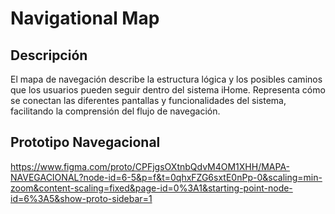 # Navigational Map

## Descripción  
El mapa de navegación describe la estructura lógica y los posibles caminos que los usuarios pueden seguir dentro del sistema iHome. Representa cómo se conectan las diferentes pantallas y funcionalidades del sistema, facilitando la comprensión del flujo de navegación.

## Prototipo Navegacional
https://www.figma.com/proto/CPFjgsOXtnbQdvM4OM1XHH/MAPA-NAVEGACIONAL?node-id=6-5&p=f&t=0qhxFZG6sxtE0nPp-0&scaling=min-zoom&content-scaling=fixed&page-id=0%3A1&starting-point-node-id=6%3A5&show-proto-sidebar=1